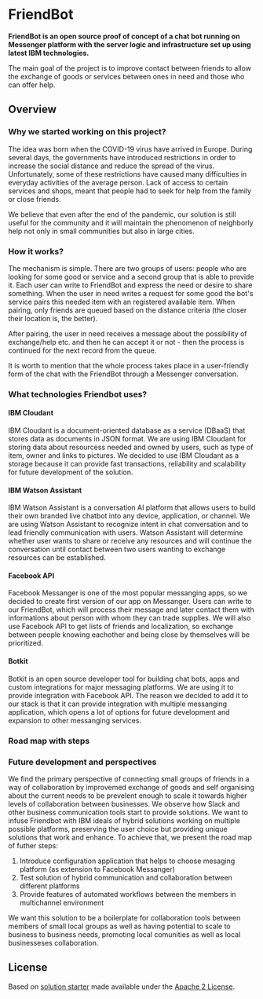 # FriendBot
**FriendBot is an open source proof of concept of a chat bot running on Messenger platform with the server logic and infrastructure set up using latest IBM technologies.**

The main goal of the project is to improve contact between friends to allow the exchange of goods or services between ones in need and those who can offer help. 

## Overview

### Why we started working on this project?
The idea was born when the COVID-19 virus have arrived in Europe. During several days, the governments have introduced restrictions in order to increase the social distance and reduce the spread of the virus. Unfortunately, some of these restrictions have caused many difficulties in everyday activities of the average person. Lack of access to certain services and shops, meant that people had to seek for help from the family or close friends.

We believe that even after the end of the pandemic, our solution is still useful for the community and it will maintain the phenomenon of neighborly help not only in small communities but also in large cities. 

### How it works?
The mechanism is simple. There are two groups of users: people who are looking for some good or service and a second group that is able to provide it. Each user can write to FriendBot and express the need or desire to share something. When the user in need writes a request for some good the bot's service pairs this needed item with an registered available item. When pairing, only friends are queued based on the distance criteria (the closer their location is, the better). 

After pairing, the user in need receives a message about the possibility of exchange/help etc. and then he can accept it or not - then the process is continued for the next record from the queue.

It is worth to mention that the whole process takes place in a user-friendly form of the chat with the FriendBot through a Messenger conversation.

### What technologies Friendbot uses?
#### IBM Cloudant
IBM Cloudant is a document-oriented database as a service (DBaaS) that stores data as documents in JSON format. We are using IBM Cloudant for storing data about resourcess needed and owned by users, such as type of item, owner and links to pictures. We decided to use IBM Cloudant as a storage because it can provide fast transactions, reliability and scalability for future development of the solution.
#### IBM Watson Assistant
IBM Watson Assistant is a conversation AI platform that allows users to build their own branded live chatbot into any device, application, or channel. We are using Watson Assistant to recognize intent in chat conversation and to lead friendly communication with users. Watson Assistant will determine whether user wants to share or receive any resources and will continue the conversation until contact between two users wanting to exchange resources can be established.
#### Facebook API
Facebook Messanger is one of the most popular messanging apps, so we decided to create first version of our app on Messanger. Users can write to our FriendBot, which will process their message and later contact them with informations about person with whom they can trade supplies. We will also use Facebook API to get lists of friends and localization, so exchange between people knowing eachother and being close by themselves will be prioritized.
#### Botkit
Botkit is an open source developer tool for building chat bots, apps and custom integrations for major messaging platforms. We are using it to provide integration with Facebook API. The reason we decided to add it to our stack is that it can provide integration with multiple messanging application, which opens a lot of options for future development and expansion to other messanging services.
### Road map with steps
### Future development and perspectives
We find the primary perspective of connecting small groups of friends in a way of collaboration by improvemed exchange of goods and self organising about the current needs to be prevelent enough to scale it towards higher levels of collaboration between businesses. We observe how Slack and other business communication tools start to provide solutions. We want to infuse Friendbot with IBM ideals of hybrid solutions working on multiple possible platforms, preserving the user choice but providing unique solutions that work and enhance. To achieve that, we present the road map of futher steps:
1. Introduce configuration application that helps to choose mesaging platform (as extension to Facebook Messanger)
2. Test solution of hybrid communication and collaboration between different platforms
3. Provide features of automated workflows between the members in multichannel environment

We want this solution to be a boilerplate for collaboration tools between members of small local groups as well as having potential to scale to business to business needs, promoting local comunities as well as local businesseses collaboration.


## License

Based on [solution starter](https://github.com/Call-for-Code/Solution-Starter-Kit-Cooperation-2020) made available under the [Apache 2 License](LICENSE).
